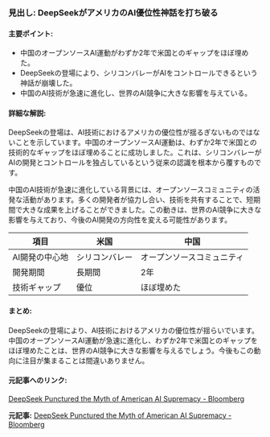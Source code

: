 ### 見出し: DeepSeekがアメリカのAI優位性神話を打ち破る

#### 主要ポイント:
- 中国のオープンソースAI運動がわずか2年で米国とのギャップをほぼ埋めた。
- DeepSeekの登場により、シリコンバレーがAIをコントロールできるという神話が崩壊した。
- 中国のAI技術が急速に進化し、世界のAI競争に大きな影響を与えている。

#### 詳細な解説:
DeepSeekの登場は、AI技術におけるアメリカの優位性が揺るぎないものではないことを示しています。中国のオープンソースAI運動は、わずか2年で米国との技術的なギャップをほぼ埋めることに成功しました。これは、シリコンバレーがAIの開発とコントロールを独占しているという従来の認識を根本から覆すものです。

中国のAI技術が急速に進化している背景には、オープンソースコミュニティの活発な活動があります。多くの開発者が協力し合い、技術を共有することで、短期間で大きな成果を上げることができました。この動きは、世界のAI競争に大きな影響を与えており、今後のAI開発の方向性を変える可能性があります。

| 項目 | 米国 | 中国 |
|---|---|---|
| AI開発の中心地 | シリコンバレー | オープンソースコミュニティ |
| 開発期間 | 長期間 | 2年 |
| 技術ギャップ | 優位 | ほぼ埋めた |

#### まとめ:
DeepSeekの登場により、AI技術におけるアメリカの優位性が揺らいでいます。中国のオープンソースAI運動が急速に進化し、わずか2年で米国とのギャップをほぼ埋めたことは、世界のAI競争に大きな影響を与えるでしょう。今後もこの動向に注目が集まることは間違いありません。

#### 元記事へのリンク:
[DeepSeek Punctured the Myth of American AI Supremacy - Bloomberg](https://www.bloomberg.com/news/articles/2023-11-06/deepseek-punctured-the-myth-of-american-ai-supremacy)

**元記事:** [DeepSeek Punctured the Myth of American AI Supremacy - Bloomberg](https://www.bloomberg.com/news/articles/2025-05-09/deepseek-punctured-the-myth-of-american-ai-supremacy?srnd=all)